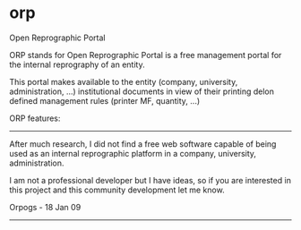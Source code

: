# orp
Open Reprographic Portal

ORP stands for Open Reprographic Portal is a free management portal for the internal reprography of an entity.

This portal makes available to the entity (company, university, administration, ...) institutional documents in view of their printing delon defined management rules (printer MF, quantity, ...)

ORP features:


_______________________

After much research, I did not find a free web software capable of being used as an internal reprographic platform in a company, university, administration.

I am not a professional developer but I have ideas, so if you are interested in this project and this community development let me know.

Orpogs - 18 Jan 09
_______________________
